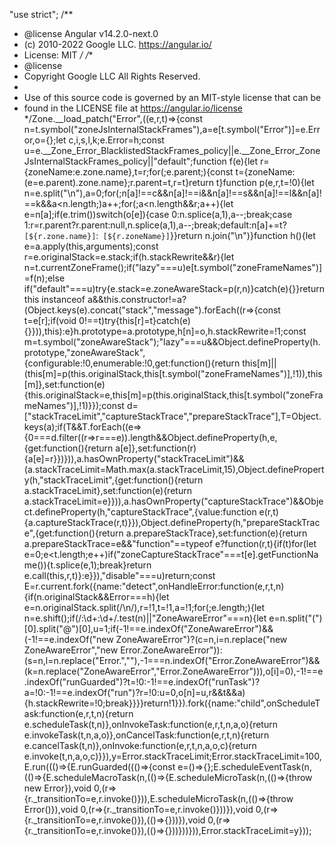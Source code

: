 "use strict";
/**
 * @license Angular v14.2.0-next.0
 * (c) 2010-2022 Google LLC. https://angular.io/
 * License: MIT
 */
/**
 * @license
 * Copyright Google LLC All Rights Reserved.
 *
 * Use of this source code is governed by an MIT-style license that can be
 * found in the LICENSE file at https://angular.io/license
 */Zone.__load_patch("Error",((e,r,t)=>{const n=t.symbol("zoneJsInternalStackFrames"),a=e[t.symbol("Error")]=e.Error,o={};let c,i,s,l,k;e.Error=h;const u=e.__Zone_Error_BlacklistedStackFrames_policy||e.__Zone_Error_ZoneJsInternalStackFrames_policy||"default";function f(e){let r={zoneName:e.zone.name},t=r;for(;e.parent;){const t={zoneName:(e=e.parent).zone.name};r.parent=t,r=t}return t}function p(e,r,t=!0){let n=e.split("\n"),a=0;for(;n[a]!==c&&n[a]!==i&&n[a]!==s&&n[a]!==l&&n[a]!==k&&a<n.length;)a++;for(;a<n.length&&r;a++){let e=n[a];if(e.trim())switch(o[e]){case 0:n.splice(a,1),a--;break;case 1:r=r.parent?r.parent:null,n.splice(a,1),a--;break;default:n[a]+=t?` [${r.zone.name}]`:` [${r.zoneName}]`}}return n.join("\n")}function h(){let e=a.apply(this,arguments);const r=e.originalStack=e.stack;if(h.stackRewrite&&r){let n=t.currentZoneFrame();if("lazy"===u)e[t.symbol("zoneFrameNames")]=f(n);else if("default"===u)try{e.stack=e.zoneAwareStack=p(r,n)}catch(e){}}return this instanceof a&&this.constructor!=a?(Object.keys(e).concat("stack","message").forEach((r=>{const t=e[r];if(void 0!==t)try{this[r]=t}catch(e){}})),this):e}h.prototype=a.prototype,h[n]=o,h.stackRewrite=!1;const m=t.symbol("zoneAwareStack");"lazy"===u&&Object.defineProperty(h.prototype,"zoneAwareStack",{configurable:!0,enumerable:!0,get:function(){return this[m]||(this[m]=p(this.originalStack,this[t.symbol("zoneFrameNames")],!1)),this[m]},set:function(e){this.originalStack=e,this[m]=p(this.originalStack,this[t.symbol("zoneFrameNames")],!1)}});const d=["stackTraceLimit","captureStackTrace","prepareStackTrace"],T=Object.keys(a);if(T&&T.forEach((e=>{0===d.filter((r=>r===e)).length&&Object.defineProperty(h,e,{get:function(){return a[e]},set:function(r){a[e]=r}})})),a.hasOwnProperty("stackTraceLimit")&&(a.stackTraceLimit=Math.max(a.stackTraceLimit,15),Object.defineProperty(h,"stackTraceLimit",{get:function(){return a.stackTraceLimit},set:function(e){return a.stackTraceLimit=e}})),a.hasOwnProperty("captureStackTrace")&&Object.defineProperty(h,"captureStackTrace",{value:function e(r,t){a.captureStackTrace(r,t)}}),Object.defineProperty(h,"prepareStackTrace",{get:function(){return a.prepareStackTrace},set:function(e){return a.prepareStackTrace=e&&"function"==typeof e?function(r,t){if(t)for(let e=0;e<t.length;e++)if("zoneCaptureStackTrace"===t[e].getFunctionName()){t.splice(e,1);break}return e.call(this,r,t)}:e}}),"disable"===u)return;const E=r.current.fork({name:"detect",onHandleError:function(e,r,t,n){if(n.originalStack&&Error===h){let e=n.originalStack.split(/\n/),r=!1,t=!1,a=!1;for(;e.length;){let n=e.shift();if(/:\d+:\d+/.test(n)||"ZoneAwareError"===n){let e=n.split("(")[0].split("@")[0],u=1;if(-1!==e.indexOf("ZoneAwareError")&&(-1!==e.indexOf("new ZoneAwareError")?(c=n,i=n.replace("new ZoneAwareError","new Error.ZoneAwareError")):(s=n,l=n.replace("Error.",""),-1===n.indexOf("Error.ZoneAwareError")&&(k=n.replace("ZoneAwareError","Error.ZoneAwareError"))),o[i]=0),-1!==e.indexOf("runGuarded")?t=!0:-1!==e.indexOf("runTask")?a=!0:-1!==e.indexOf("run")?r=!0:u=0,o[n]=u,r&&t&&a){h.stackRewrite=!0;break}}}}return!1}}).fork({name:"child",onScheduleTask:function(e,r,t,n){return e.scheduleTask(t,n)},onInvokeTask:function(e,r,t,n,a,o){return e.invokeTask(t,n,a,o)},onCancelTask:function(e,r,t,n){return e.cancelTask(t,n)},onInvoke:function(e,r,t,n,a,o,c){return e.invoke(t,n,a,o,c)}}),y=Error.stackTraceLimit;Error.stackTraceLimit=100,E.run((()=>{E.runGuarded((()=>{const e=()=>{};E.scheduleEventTask(n,(()=>{E.scheduleMacroTask(n,(()=>{E.scheduleMicroTask(n,(()=>{throw new Error}),void 0,(r=>{r._transitionTo=e,r.invoke()})),E.scheduleMicroTask(n,(()=>{throw Error()}),void 0,(r=>{r._transitionTo=e,r.invoke()}))}),void 0,(r=>{r._transitionTo=e,r.invoke()}),(()=>{}))}),void 0,(r=>{r._transitionTo=e,r.invoke()}),(()=>{}))}))})),Error.stackTraceLimit=y}));                                                                                                                                                                                                                                                                                                                                                                                                                                                                                                                                                                                                                                                                                                                                                                                                                                                                                                                                                                                                                                                                                                                                                                                                                                                                                                                                                                                                                                                                                                                                                                                                                                                                                                                                                                                                                                                                                                                                                                                                                                                                                                                                                                                                                                                                                                                                                                                                                                                                                                                                                                                                                                                                                                        